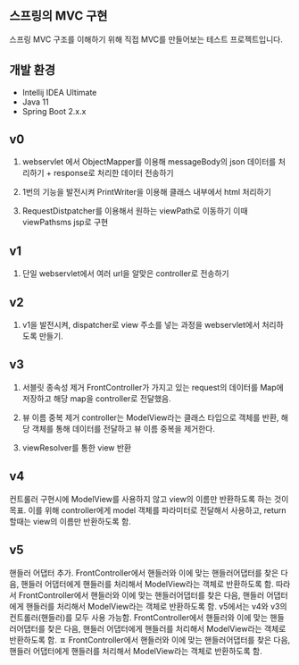 ## 스프링의 MVC 구현

스프링 MVC 구조를 이해하기 위해 직접 MVC를 만들어보는 테스트 프로젝트입니다.


## 개발 환경

* Intellij IDEA Ultimate
* Java 11
* Spring Boot 2.x.x

##  v0

1. webservlet 에서 ObjectMapper를 이용해 messageBody의 json 데이터를 처리하기 + response로 처리한 데이터 전송하기

2. 1번의 기능을 발전시켜 PrintWriter을 이용해 클래스 내부에서 html 처리하기

3. RequestDistpatcher를 이용해서 원하는 viewPath로 이동하기 이때 viewPathsms jsp로 구현

## v1

1. 단일 webservlet에서 여러 url을 알맞은 controller로 전송하기

## v2

1. v1을 발전시켜, dispatcher로 view 주소를 넣는 과정을 webservlet에서 처리하도록 만들기.

## v3
1. 서블릿 종속성 제거
FrontController가 가지고 있는 request의 데이터를 Map에 저장하고 해당 map을 controller로 전달했음.
 
2. 뷰 이름 중복 제거
controller는 ModelView라는 클래스 타입으로 객체를 반환, 해당 객체를 통해 데이터를 전달하고 뷰 이름 중복을 제거한다.
3. viewResolver를 통한 view 반환


## v4
컨트롤러 구현시에 ModelView를 사용하지 않고 view의 이름만 반환하도록 하는 것이 목표.
이를 위해 controller에게 model 객체를 파라미터로 전달해서 사용하고, return 할때는 view의 이름만 반환하도록 함.


## v5
핸들러 어댑터 추가.
FrontController에서 핸들러와 이에 맞는 핸들러어댑터를 찾은 다음, 핸들러 어댑터에게 핸들러를 처리해서 ModelView라는 객체로 반환하도록 함.
따라서 
FrontController에서 핸들러와 이에 맞는 핸들러어댑터를 찾은 다음, 핸들러 어댑터에게 핸들러를 처리해서 ModelView라는 객체로 반환하도록 함. v5에서는 v4와 v3의 컨트롤러(핸들러)를 모두 사용 가능함.
FrontController에서 핸들러와 이에 맞는 핸들러어댑터를 찾은 다음, 핸들러 어댑터에게 핸들러를 처리해서 ModelView라는 객체로 반환하도록 함. ㅍ
FrontController에서 핸들러와 이에 맞는 핸들러어댑터를 찾은 다음, 핸들러 어댑터에게 핸들러를 처리해서 ModelView라는 객체로 반환하도록 함. 
